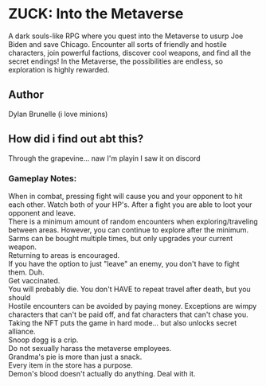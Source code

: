 # ZUCK: Into the Metaverse
A dark souls-like RPG where you quest into the Metaverse to usurp Joe Biden and save Chicago. Encounter all sorts of friendly and hostile characters, join powerful factions, discover cool weapons, and find all the secret endings! In the Metaverse, the possibilities are endless, so exploration is highly rewarded.
## Author
Dylan Brunelle (i love minions)
## How did i find out abt this?
Through the grapevine... naw I'm playin I saw it on discord

### Gameplay Notes:

When in combat, pressing fight will cause you and your opponent to hit each other. Watch both of your HP's. After a fight you are able to loot your opponent and leave.<br>
There is a minimum amount of random encounters when exploring/traveling between areas. However, you can continue to explore after the minimum.<br>
Sarms can be bought multiple times, but only upgrades your current weapon.<br>
Returning to areas is encouraged.<br>
If you have the option to just "leave" an enemy, you don't have to fight them. Duh.<br>
Get vaccinated.<br>
You will probably die. You don't HAVE to repeat travel after death, but you should <br>
Hostile encounters can be avoided by paying money. Exceptions are wimpy characters that can't be paid off, and fat characters that can't chase you. <br>
Taking the NFT puts the game in hard mode... but also unlocks secret alliance.<br>
Snoop dogg is a crip.<br>
Do not sexually harass the metaverse employees.<br>
Grandma's pie is more than just a snack. <br>
Every item in the store has a purpose.<br>
Demon's blood doesn't actually do anything. Deal with it.<br>
